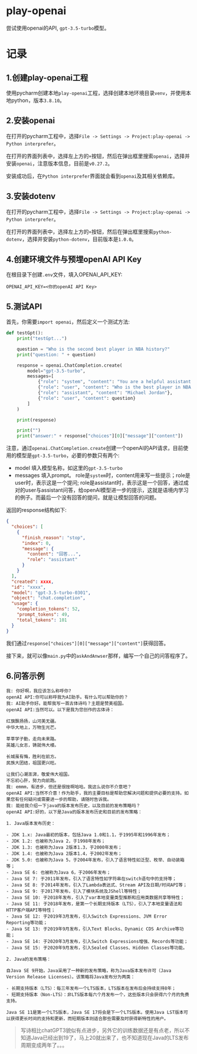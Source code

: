 play-openai
========

尝试使用openai的API, `gpt-3.5-turbo`模型。


# 记录

## 1.创建play-openai工程
使用pycharm创建本地`play-openai`工程，选择创建本地环境目录`venv`，并使用本地python，版本`3.8.10`。

## 2.安装openai
在打开的pycharm工程中，选择`File -> Settings -> Project:play-openai -> Python interprefer`。

在打开的界面列表中，选择左上方的`+`按钮，然后在弹出框里搜索`openai`，选择并安装`openai`，注意版本信息，目前是`v0.27.2`。

安装成功后，在`Python interprefer`界面就会看到`openai`及其相关依赖库。

## 3.安装dotenv
在打开的pycharm工程中，选择`File -> Settings -> Project:play-openai -> Python interprefer`。

在打开的界面列表中，选择左上方的`+`按钮，然后在弹出框里搜索`python-dotenv`，选择并安装`python-dotenv`，目前版本是`1.0.0`。

## 4.创建环境文件与预埋openAI API Key
在根目录下创建`.env`文件，填入OPENAI_API_KEY:
```
OPENAI_API_KEY=<你的openAI API Key>
```

## 5.测试API
首先，你需要`import openai`，然后定义一个测试方法:
```python
def testGpt():
    print("testGpt...")

    question = "Who is the second best player in NBA history?"
    print("question: " + question)

    response = openai.ChatCompletion.create(
        model="gpt-3.5-turbo",
        messages=[
            {"role": "system", "content": "You are a helpful assistant."},
            {"role": "user", "content": "Who is the best player in NBA history?"},
            {"role": "assistant", "content": "Michael Jordan"},
            {"role": "user", "content": question}
        ]
    )

    print(response)

    print("")
    print("answer:" + response["choices"][0]["message"]["content"])
```
注意，通过`openai.ChatCompletion.create`创建一个openAI的API请求，目前使用的模型是`gpt-3.5-turbo`，必要的参数只有两个:
- model 填入模型名称，如这里的`gpt-3.5-turbo`
- messages 填入prompt。 role是`system`时，content用来写一些提示；role是user时，表示这是一个提问; role是assistant时，表示这是一个回答，通过成对的user与assistant问答，给openAI模型进一步的提示，这就是语境内学习的例子。而最后一个没有回答的提问，就是让模型回答的问题。

返回的response结构如下:
```json
{
  "choices": [
    {
      "finish_reason": "stop",
      "index": 0,
      "message": {
        "content": "回答...",
        "role": "assistant"
      }
    }
  ],
  "created": xxxx,
  "id": "xxxx",
  "model": "gpt-3.5-turbo-0301",
  "object": "chat.completion",
  "usage": {
    "completion_tokens": 52,
    "prompt_tokens": 49,
    "total_tokens": 101
  }
}
```
我们通过`response["choices"][0]["message"]["content"]`获得回答。

接下来，就可以像`main.py`中的`askAndAnwser`那样，编写一个自己的问答程序了。

## 6.问答示例
```
我: 你好啊，我应该怎么称呼你?
openAI API:你可以称呼我为AI助手。有什么可以帮助你的？
我: AI助手你好。能帮我写一首古体诗吗？主题是赞美祖国。
openAI API:当然可以。以下是我为您创作的古体诗：

红旗飘扬扬，山河美无疆。
中华大地上，万物生光芒。

莘莘学子勤，走向未来路。
英雄儿女志，铸就伟大楼。

长城虽有悔，胜利在前方。
民族大团结，祖国更兴旺。

让我们心潮澎湃，敬爱伟大祖国。
不忘初心肝，努力向前跑。
我: emmm，有进步，但还是很挫啊哈哈。我这么说你不介意吧？
openAI API:当然不介意！作为助手，我的主要目标是帮助您解决问题和提供必要的支持。如果您有任何疑问或需要进一步的帮助，请随时告诉我。
我: 能给我介绍一下java的版本发布历史，以及目前的发布策略吗？
openAI API:好的，以下是Java的版本发布历史和目前的发布策略：

1. Java版本发布历史：

- JDK 1.x: Java最初的版本，包括Java 1.0和1.1，于1995年和1996年发布；
- JDK 1.2: 也被称为Java 2，于1998年发布；
- JDK 1.3: 也被称为Java 2版本1.3，于2000年发布；
- JDK 1.4: 也被称为Java 2版本1.4，于2002年发布；
- JDK 5.0: 也被称为Java 5，于2004年发布，引入了语言特性如泛型、枚举、自动装箱等；
- Java SE 6: 也被称为Java 6，于2006年发布；
- Java SE 7: 于2011年发布，引入了语言特性如字符串在switch语句中的支持等；
- Java SE 8: 于2014年发布，引入了Lambda表达式、Stream API及日期/时间API等；
- Java SE 9: 于2017年发布，引入了模块系统及JShell等特性；
- Java SE 10: 于2018年发布，引入了var本地变量类型推断和应用类数据共享等特性；
- Java SE 11: 于2018年发布，是第一个长期支持版本（LTS），引入了本地变量语法和HTTP客户端API等特性；
- Java SE 12: 于2019年3月发布，引入Switch Expressions、JVM Error Reporting等功能；
- Java SE 13: 于2019年9月发布，引入Text Blocks、Dynamic CDS Archive等功能；
- Java SE 14: 于2020年3月发布，引入Switch Expressions增强、Records等功能；
- Java SE 15: 于2020年9月发布，引入Sealed Classes、Hidden Classes等功能。

2. Java的发布策略：

自Java SE 9开始，Java采用了一种新的发布策略，称为Java版本发布许可（Java Version Release Licenses）。该策略将Java发布分为两类：

- 长期支持版本（LTS）：每三年发布一个LTS版本，LTS版本在发布后会持续支持8年；
- 短期支持版本（Non-LTS）：非LTS版本每六个月发布一个，这些版本只会获得六个月的免费支持。

Java SE 11是第一个LTS版本，Java SE 17将会是下一个LTS版本。使用Java LST版本可以获得更长时间的支持和更新，而短期版本则适合那些需要及时获得新特性的用户。

```

> 写诗相比chatGPT3貌似有点进步，另外它的训练数据还是有点老，所以不知道Java已经出到19了，马上20就出来了，也不知道现在Java的LTS发布周期变成两年了。。。

